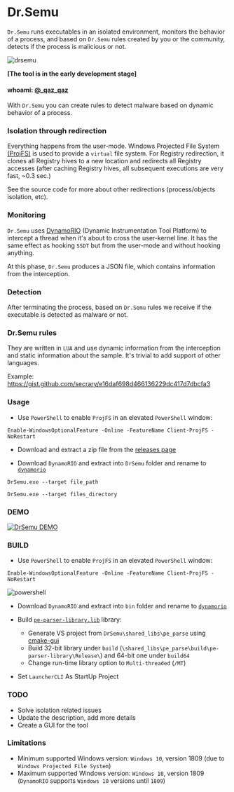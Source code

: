 # Dr.Semu

`Dr.Semu` runs executables in an isolated environment, monitors the behavior of a process, and based on `Dr.Semu` rules created by you or the community, detects if the process is malicious or not.

![drsemu](https://user-images.githubusercontent.com/16405698/63102891-837e2900-bf6b-11e9-8fb3-13f371ff44f7.png)


**[The tool is in the early development stage]**
#### whoami: [@_qaz_qaz](https://twitter.com/_qaz_qaz)

With `Dr.Semu` you can create rules to detect malware based on dynamic behavior of a process.

### Isolation through redirection

Everything happens from the user-mode. Windows Projected File System [(ProjFS)](https://docs.microsoft.com/en-us/windows/win32/projfs/projected-file-system) is used to provide a `virtual` file system. For Registry redirection, it clones all Registry hives to a new location and redirects all Registry accesses (after caching Registry hives, all subsequent executions are very fast, ~0.3 sec.)

See the source code for more about other redirections (process/objects isolation, etc).

### Monitoring

`Dr.Semu` uses [DynamoRIO](https://github.com/DynamoRIO/dynamorio) (Dynamic Instrumentation Tool Platform) to intercept a thread when it's about to cross the user-kernel line. It has the same effect as hooking `SSDT` but from the user-mode and without hooking anything.

At this phase, `Dr.Semu` produces a JSON file, which contains information from the interception.

### Detection

After terminating the process, based on `Dr.Semu` rules we receive if the executable is detected as malware or not.

### Dr.Semu rules

They are written in `LUA` and use dynamic information from the interception and static information about the sample. It's trivial to add support of other languages.

Example: https://gist.github.com/secrary/e16daf698d466136229dc417d7dbcfa3

### Usage

- Use `PowerShell` to enable `ProjFS` in an elevated `PowerShell` window:

`Enable-WindowsOptionalFeature -Online -FeatureName Client-ProjFS -NoRestart`

- Download and extract a zip file from the [releases page](https://github.com/secrary/DrSemu/releases)

- Download `DynamoRIO` and extract into `DrSemu` folder and rename to [`dynamorio`](https://github.com/DynamoRIO/dynamorio/releases)


`DrSemu.exe --target file_path`

`DrSemu.exe --target files_directory`


### DEMO

[![DrSemu DEMO](https://user-images.githubusercontent.com/16405698/63061859-36a43f00-bee6-11e9-8b51-f053dfe2ec54.PNG)](https://www.youtube.com/watch?v=Ylfv8EFffoY "DrSemu Detection - DEMO")

### BUILD
* Use `PowerShell` to enable `ProjFS` in an elevated `PowerShell` window:

`Enable-WindowsOptionalFeature -Online -FeatureName Client-ProjFS -NoRestart`

![powershell](https://user-images.githubusercontent.com/16405698/63098792-35fdbe00-bf63-11e9-8dec-0ae08c43fca1.PNG)


* Download `DynamoRIO` and extract into `bin` folder and rename to [`dynamorio`](https://github.com/DynamoRIO/dynamorio/releases)

* Build [`pe-parser-library.lib`](https://github.com/trailofbits/pe-parse) library:
  - Generate VS project from `DrSemu\shared_libs\pe_parse` using [cmake-gui](https://cmake.org/download/)
  - Build 32-bit library under `build` (`\shared_libs\pe_parse\build\pe-parser-library\Release\`) and 64-bit one under `build64`
  - Change run-time library option to `Multi-threaded` (`/MT`)

* Set `LauncherCLI` As StartUp Project


### TODO

- Solve isolation related issues
- Update the description, add more details
- Create a GUI for the tool

### Limitations

- Minimum supported Windows version: `Windows 10`, version 1809 (due to `Windows Projected File System`)
- Maximum supported Windows version: `Windows 10`, version 1809 (`DynamoRIO` supports `Windows 10` versions until `1809`)
